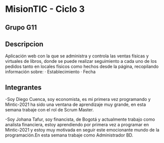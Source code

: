 # MisionTIC - Ciclo 3
## Grupo G11
## Descripcion 
Aplicación web con la que se administra y controla las ventas físicas y virtuales de libros, donde se puede realizar seguimiento a cada uno de los pedidos tanto en locales físicos como hechos desde la página, recopilando  información sobre:
            · Establecimiento
            · Fecha


## Integrantes

-Soy Diego Cuenca, soy economista, es mi primera vez programando y Mintic-2021 ha sido una ventana de aprendizaje muy grande, en esta semana trabaje  con el rol de Scrum Master.

-Soy Johana Tafur, soy financista, de Bogotá y actualmente trabajo como analista financiera, estoy aprendiendo por primera vez a programar en Mintic-2021 y estoy muy motivada en seguir este emocionante mundo de la programación.En esta semana trabaje como Administrador BD.
